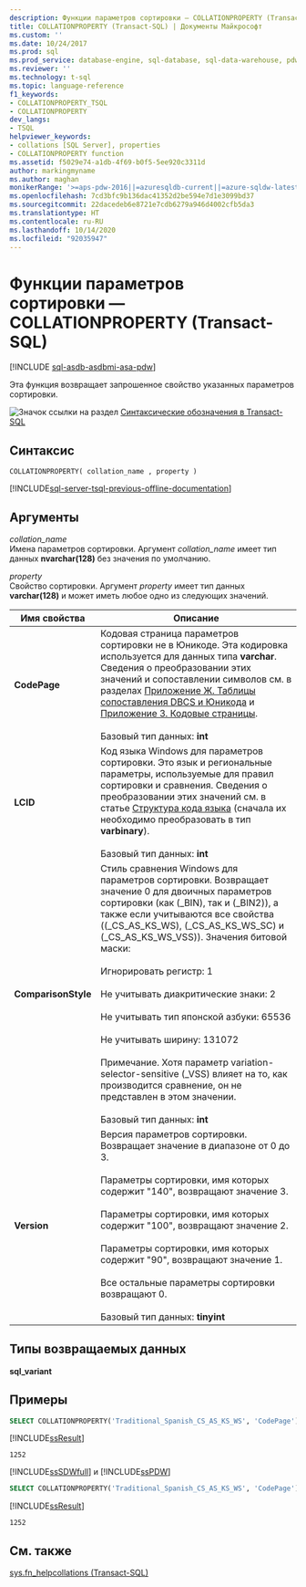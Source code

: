 ```yaml
---
description: Функции параметров сортировки — COLLATIONPROPERTY (Transact-SQL)
title: COLLATIONPROPERTY (Transact-SQL) | Документы Майкрософт
ms.custom: ''
ms.date: 10/24/2017
ms.prod: sql
ms.prod_service: database-engine, sql-database, sql-data-warehouse, pdw
ms.reviewer: ''
ms.technology: t-sql
ms.topic: language-reference
f1_keywords:
- COLLATIONPROPERTY_TSQL
- COLLATIONPROPERTY
dev_langs:
- TSQL
helpviewer_keywords:
- collations [SQL Server], properties
- COLLATIONPROPERTY function
ms.assetid: f5029e74-a1db-4f69-b0f5-5ee920c3311d
author: markingmyname
ms.author: maghan
monikerRange: '>=aps-pdw-2016||=azuresqldb-current||=azure-sqldw-latest||>=sql-server-2016||=sqlallproducts-allversions||>=sql-server-linux-2017||=azuresqldb-mi-current'
ms.openlocfilehash: 7cd3bfc9b136dac41352d2be594e7d1e3099bd37
ms.sourcegitcommit: 22dacedeb6e8721e7cdb6279a946d4002cfb5da3
ms.translationtype: HT
ms.contentlocale: ru-RU
ms.lasthandoff: 10/14/2020
ms.locfileid: "92035947"
---
```

# <a name="collation-functions---collationproperty-transact-sql"></a>Функции параметров сортировки — COLLATIONPROPERTY (Transact-SQL)
[!INCLUDE [sql-asdb-asdbmi-asa-pdw](../../includes/applies-to-version/sql-asdb-asdbmi-asa-pdw.md)]

Эта функция возвращает запрошенное свойство указанных параметров сортировки.
  
![Значок ссылки на раздел](../../database-engine/configure-windows/media/topic-link.gif "Значок ссылки на раздел") [Синтаксические обозначения в Transact-SQL](../../t-sql/language-elements/transact-sql-syntax-conventions-transact-sql.md)
  
## <a name="syntax"></a>Синтаксис  
  
```syntaxsql
COLLATIONPROPERTY( collation_name , property )  
```  
  
[!INCLUDE[sql-server-tsql-previous-offline-documentation](../../includes/sql-server-tsql-previous-offline-documentation.md)]

## <a name="arguments"></a>Аргументы
*collation_name*  
Имена параметров сортировки. Аргумент *collation_name* имеет тип данных **nvarchar(128)** без значения по умолчанию.
  
*property*  
Свойство сортировки. Аргумент *property* имеет тип данных **varchar(128)** и может иметь любое одно из следующих значений.
  
|Имя свойства|Описание|  
|---|---|
|**CodePage**|Кодовая страница параметров сортировки не в Юникоде. Эта кодировка используется для данных типа **varchar**. Сведения о преобразовании этих значений и сопоставлении символов см. в разделах [Приложение Ж. Таблицы сопоставления DBCS и Юникода](/previous-versions/cc194886(v=msdn.10)) и [Приложение З. Кодовые страницы](/previous-versions/cc195051(v=msdn.10)).<br /><br />Базовый тип данных: **int**|  
|**LCID**|Код языка Windows для параметров сортировки. Это язык и региональные параметры, используемые для правил сортировки и сравнения. Сведения о преобразовании этих значений см. в статье [Структура кода языка](/openspecs/windows_protocols/ms-lcid/63d3d639-7fd2-4afb-abbe-0d5b5551eef8) (сначала их необходимо преобразовать в тип **varbinary**).<br /><br />Базовый тип данных: **int**|  
|**ComparisonStyle**|Стиль сравнения Windows для параметров сортировки. Возвращает значение 0 для двоичных параметров сортировки (как (\_BIN), так и (\_BIN2)), а также если учитываются все свойства ((\_CS\_AS\_KS\_WS), (\_CS\_AS\_KS\_WS\_SC) и (\_CS\_AS\_KS\_WS\_VSS)). Значения битовой маски:<br /><br /> Игнорировать регистр: 1<br /><br /> Не учитывать диакритические знаки: 2<br /><br /> Не учитывать тип японской азбуки: 65536<br /><br /> Не учитывать ширину: 131072<br /><br /> Примечание. Хотя параметр variation-selector-sensitive (\_VSS) влияет на то, как производится сравнение, он не представлен в этом значении.<br /><br />Базовый тип данных: **int**|  
|**Version**|Версия параметров сортировки. Возвращает значение в диапазоне от 0 до 3.<br /><br /> Параметры сортировки, имя которых содержит "140", возвращают значение 3.<br /><br /> Параметры сортировки, имя которых содержит "100", возвращают значение 2.<br /><br /> Параметры сортировки, имя которых содержит "90", возвращают значение 1.<br /><br /> Все остальные параметры сортировки возвращают 0.<br /><br />Базовый тип данных: **tinyint**|  
  
## <a name="return-types"></a>Типы возвращаемых данных
**sql_variant**
  
## <a name="examples"></a>Примеры  
  
```sql
SELECT COLLATIONPROPERTY('Traditional_Spanish_CS_AS_KS_WS', 'CodePage');  
```  
  
[!INCLUDE[ssResult](../../includes/ssresult-md.md)]
  
```
1252   
```  
  
[!INCLUDE[ssSDWfull](../../includes/sssdwfull-md.md)] и [!INCLUDE[ssPDW](../../includes/sspdw-md.md)]  
  
```sql
SELECT COLLATIONPROPERTY('Traditional_Spanish_CS_AS_KS_WS', 'CodePage')  
```  
  
[!INCLUDE[ssResult](../../includes/ssresult-md.md)]
  
```
1252   
```  
  
## <a name="see-also"></a>См. также
[sys.fn_helpcollations (Transact-SQL)](../../relational-databases/system-functions/sys-fn-helpcollations-transact-sql.md)
  
